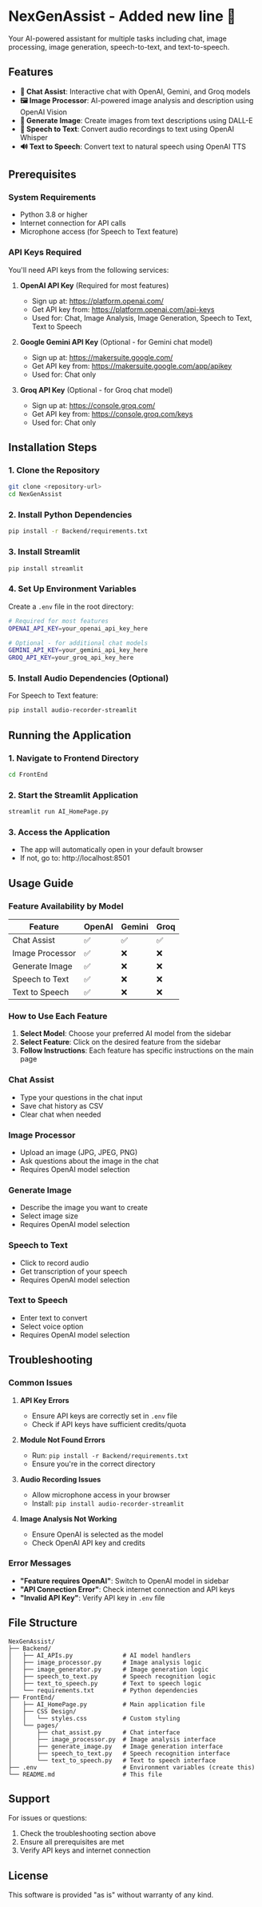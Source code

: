 # NexGenAssist - Added new line 🤖

Your AI-powered assistant for multiple tasks including chat, image processing, image generation, speech-to-text, and text-to-speech.

## Features

- **💬 Chat Assist**: Interactive chat with OpenAI, Gemini, and Groq models
- **🖼️ Image Processor**: AI-powered image analysis and description using OpenAI Vision
- **🎨 Generate Image**: Create images from text descriptions using DALL-E
- **🎤 Speech to Text**: Convert audio recordings to text using OpenAI Whisper
- **🔊 Text to Speech**: Convert text to natural speech using OpenAI TTS

## Prerequisites

### System Requirements
- Python 3.8 or higher
- Internet connection for API calls
- Microphone access (for Speech to Text feature)

### API Keys Required
You'll need API keys from the following services:

1. **OpenAI API Key** (Required for most features)
   - Sign up at: https://platform.openai.com/
   - Get API key from: https://platform.openai.com/api-keys
   - Used for: Chat, Image Analysis, Image Generation, Speech to Text, Text to Speech

2. **Google Gemini API Key** (Optional - for Gemini chat model)
   - Sign up at: https://makersuite.google.com/
   - Get API key from: https://makersuite.google.com/app/apikey
   - Used for: Chat only

3. **Groq API Key** (Optional - for Groq chat model)
   - Sign up at: https://console.groq.com/
   - Get API key from: https://console.groq.com/keys
   - Used for: Chat only

## Installation Steps

### 1. Clone the Repository
```bash
git clone <repository-url>
cd NexGenAssist
```

### 2. Install Python Dependencies
```bash
pip install -r Backend/requirements.txt
```

### 3. Install Streamlit
```bash
pip install streamlit
```

### 4. Set Up Environment Variables
Create a `.env` file in the root directory:
```bash
# Required for most features
OPENAI_API_KEY=your_openai_api_key_here

# Optional - for additional chat models
GEMINI_API_KEY=your_gemini_api_key_here
GROQ_API_KEY=your_groq_api_key_here
```

### 5. Install Audio Dependencies (Optional)
For Speech to Text feature:
```bash
pip install audio-recorder-streamlit
```

## Running the Application

### 1. Navigate to Frontend Directory
```bash
cd FrontEnd
```

### 2. Start the Streamlit Application
```bash
streamlit run AI_HomePage.py
```

### 3. Access the Application
- The app will automatically open in your default browser
- If not, go to: http://localhost:8501

## Usage Guide

### Feature Availability by Model

| Feature | OpenAI | Gemini | Groq |
|---------|--------|--------|------|
| Chat Assist | ✅ | ✅ | ✅ |
| Image Processor | ✅ | ❌ | ❌ |
| Generate Image | ✅ | ❌ | ❌ |
| Speech to Text | ✅ | ❌ | ❌ |
| Text to Speech | ✅ | ❌ | ❌ |

### How to Use Each Feature

1. **Select Model**: Choose your preferred AI model from the sidebar
2. **Select Feature**: Click on the desired feature from the sidebar
3. **Follow Instructions**: Each feature has specific instructions on the main page

### Chat Assist
- Type your questions in the chat input
- Save chat history as CSV
- Clear chat when needed

### Image Processor
- Upload an image (JPG, JPEG, PNG)
- Ask questions about the image in the chat
- Requires OpenAI model selection

### Generate Image
- Describe the image you want to create
- Select image size
- Requires OpenAI model selection

### Speech to Text
- Click to record audio
- Get transcription of your speech
- Requires OpenAI model selection

### Text to Speech
- Enter text to convert
- Select voice option
- Requires OpenAI model selection

## Troubleshooting

### Common Issues

1. **API Key Errors**
   - Ensure API keys are correctly set in `.env` file
   - Check if API keys have sufficient credits/quota

2. **Module Not Found Errors**
   - Run: `pip install -r Backend/requirements.txt`
   - Ensure you're in the correct directory

3. **Audio Recording Issues**
   - Allow microphone access in your browser
   - Install: `pip install audio-recorder-streamlit`

4. **Image Analysis Not Working**
   - Ensure OpenAI is selected as the model
   - Check OpenAI API key and credits

### Error Messages

- **"Feature requires OpenAI"**: Switch to OpenAI model in sidebar
- **"API Connection Error"**: Check internet connection and API keys
- **"Invalid API Key"**: Verify API key in `.env` file

## File Structure

```
NexGenAssist/
├── Backend/
│   ├── AI_APIs.py              # AI model handlers
│   ├── image_processor.py      # Image analysis logic
│   ├── image_generator.py      # Image generation logic
│   ├── speech_to_text.py       # Speech recognition logic
│   ├── text_to_speech.py       # Text to speech logic
│   └── requirements.txt        # Python dependencies
├── FrontEnd/
│   ├── AI_HomePage.py          # Main application file
│   ├── CSS Design/
│   │   └── styles.css          # Custom styling
│   └── pages/
│       ├── chat_assist.py      # Chat interface
│       ├── image_processor.py  # Image analysis interface
│       ├── generate_image.py   # Image generation interface
│       ├── speech_to_text.py   # Speech recognition interface
│       └── text_to_speech.py   # Text to speech interface
├── .env                        # Environment variables (create this)
└── README.md                   # This file
```

## Support

For issues or questions:
1. Check the troubleshooting section above
2. Ensure all prerequisites are met
3. Verify API keys and internet connection

## License

This software is provided "as is" without warranty of any kind.
